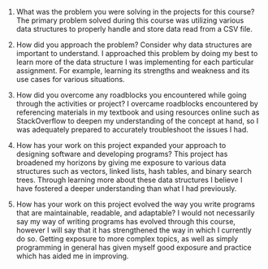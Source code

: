 1. What was the problem you were solving in the projects for this course?
  The primary problem solved during this course was utilizing various data structures to properly handle and store data read from a CSV file. 

   
2. How did you approach the problem? Consider why data structures are important to understand.
  I approached this problem by doing my best to learn more of the data structure I was implementing for each particular assignment. For example, learning its strengths and weakness and its use cases for various situations. 

   
3. How did you overcome any roadblocks you encountered while going through the activities or project?
  I overcame roadblocks encountered by referencing materials in my textbook and using resources online such as StackOverflow to deepen my understanding of the concept at hand, so I was adequately prepared to accurately troubleshoot the issues I had. 

   
4. How has your work on this project expanded your approach to designing software and developing programs?
  This project has broadened my horizons by giving me exposure to various data structures such as vectors, linked lists, hash tables, and binary search trees. Through learning more about these data structures I believe I have fostered a deeper understanding
  than what I had previously. 

   
6. How has your work on this project evolved the way you write programs that are maintainable, readable, and adaptable?
    I would not necessarily say my way of writing programs has evolved through this course, however I will say that it has strengthened the way in which I currently do so. Getting exposure to more complex topics, as well as simply programming in general has
    given myself good exposure and practice which has aided me in improving. 
